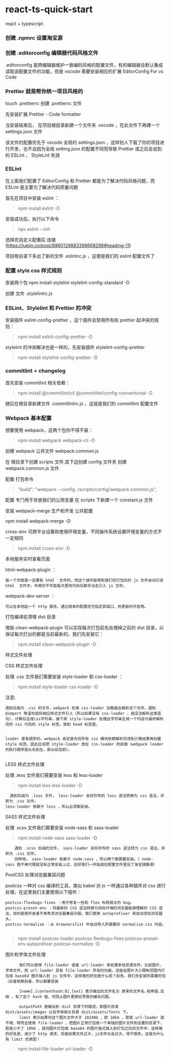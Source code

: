 # react-ts-quick-start

react + typescript

### 创建 .npmrc 设置淘宝源

### 创建 .editorconfig 编辑器代码风格文件

.editorconfig 是跨编辑器维护一致编码风格的配置文件，有的编辑器会默认集成读取该配置文件的功能，但是 vscode 需要安装相应的扩展 EditorConfig For vs Code

### Prettier 就是帮你统一项目风格的

touch .prettierrc 创建 .prettierrc 文件

先安装扩展 Prettier - Code formatter

当安装结束后， 在项目根目录新建一个文件夹 .vscode ，在此文件下再建一个 settings.json 文件

该文件的配置优先于 vscode 全局的 settings.json ，这样别人下载了你的项目进行开发，也不会因为全局 setting.json 的配置不同而导致 Prettier 或之后会说到的 ESLint 、 StyleLint 失效

### ESLint

在上面我们配置了 EditorConfig 和 Prettier 都是为了解决代码风格问题，而 ESLint 是主要为了解决代码质量问题

首先在项目中安装 eslint ：

> npm install eslint -D

安装成功后，执行以下命令

> npx eslint --init

选择完自定义配置后 连接(https://juejin.cn/post/6860129883398668296#heading-11)

项目根目录下多出了新的文件 .eslintrc.js ，这便是我们的 eslint 配置文件了

### 配置 style css 样式规则

安装两个包 npm install stylelint stylelint-config-standard -D

创建 文件 .stylelintrc.js

### ESLint、Stylelint 和 Prettier 的冲突

安装插件 eslint-config-prettier ，这个插件会禁用所有和 prettier 起冲突的规则：

> npm install eslint-config-prettier -D

stylelint 的冲突解决也是一样的，先安装插件 stylelint-config-prettier

> npm install stylelint-config-prettier -D

### commitlint + changelog

首先安装 commitlint 相关依赖：

> npm install @commitlint/cli @commitlint/config-conventional -D

随后在根目录新建文件 .commitlintrc.js ，这就是我们的 commitlint 配置文件

### Webpack 基本配置

想要使用 webpack，这两个包你不得不装：

> npm install webpack webpack-cli -D

创建 webpack 公共文件 webpack.common.js

在 根目录下创建 scripts 文件,其下边创建 config 文件夹 创建 webpack.common.js 文件

配置 打包命令

> "build": "webpack --config ./scripts/config/webpack.common.js",

配置 专门用于存放我们的公用变量 在 scripts 下新建一个 constant.js 文件

安装 webpack-merge 生产和开发 公共配置

npm install webpack-merge -D

cross-env 可跨平台设置和使用环境变量，不同操作系统设置环境变量的方式不一定相同

> npm install cross-env -D

本地服务实时查看页面

html-webpack-plugin ：

    每一个页面是一定要有 html  文件的，而这个插件能帮助我们将打包后的 js 文件自动引进 html  文件中，毕竟你不可能每次更改代码后都手动去引入 js 文件。

webpack-dev-server ：

    可以在本地起一个 http 服务，通过简单的配置还可指定其端口、热更新的开启等。

打包编译前清理 dist 目录

借助 clean-webpack-plugin 可以实现每次打包前先处理掉之前的 dist 目录，以保证每次打出的都是当前最新的，我们先安装它：

> npm install clean-webpack-plugin -D

样式文件处理

CSS 样式文件处理

处理 .css 文件我们需要安装 style-loader 和 css-loader ：

> npm install style-loader css-loader -D

注意:

```
遇到后缀为 .css 的文件，webpack 先用 css-loader 加载器去解析这个文件，遇到 @import 等语句就将相应样式文件引入（所以如果没有 css-loader ，就没法解析这类语句），计算后生成css字符串，接下来 style-loader 处理此字符串生成一个内容为最终解析完的 css 代码的 style 标签，放到 head 标签里。


loader 是有顺序的，webpack 肯定是先将所有 css 模块依赖解析完得到计算结果再创建 style 标签。因此应该把 style-loader 放在 css-loader 的前面（webpack loader 的执行顺序是从右到左，即从后往前）。


```

LESS 样式文件处理

处理 .less 文件我们需要安装 less 和 less-loader

> npm install less less-loader -D

```
  遇到后缀为 .less 文件， less-loader 会将你写的 less 语法转换为 css 语法，并转为 .css 文件。
less-loader 依赖于 less ，所以必须都安装。

```

SASS 样式文件处理

处理 .scss 文件我们需要安装 node-sass 和 sass-loader

> npm install node-sass sass-loader -D

```
    遇到 .scss 后缀的文件， sass-loader 会将你写的 sass 语法转为 css 语法，并转为 .css 文件。
    同样地， sass-loader 依赖于 node-sass ，所以两个都需要安装。（ node-sass 我不用代理就没有正常安装上过，还好我们一开始就在配置文件里设了淘宝镜像源）

```

PostCSS 处理浏览器兼容问题

postcss 一种对 css 编译的工具，类似 babel 对 js 一样通过各种插件对 css 进行处理，在这里我们主要使用以下插件：

```
postcss-flexbugs-fixes ：用于修复一些和 flex 布局相关的 bug。
postcss-preset-env ：将最新的 CSS 语法转换为目标环境的浏览器能够理解的 CSS 语法，目的是使开发者不用考虑浏览器兼容问题。我们使用 autoprefixer 来自动添加浏览器头。
postcss-normalize ：从 browserslist 中自动导入所需要的 normalize.css 内容。


```

> npm install postcss-loader postcss-flexbugs-fixes postcss-preset-env autoprefixer postcss-normalize -D

图片和字体文件处理

```
      我们可以使用 file-loader 或者 url-loader 来处理本地资源文件，比如图片、字体文件，而 url-loader 具有 file-loader 所有的功能，还能在图片大小限制范围内打包成 base64 图片插入到 js 文件中，这样做的好处是什么呢？别急，我们先安装所需要的包（后者依赖前者，所以都要安装

      [name].[contenthash:8].[ext] 表示输出的文件名为 原来的文件名.哈希值.后缀 ，有了这个 hash 值，可防止图片更换后导致的缓存问题。

      outputPath 是输出到 dist 目录下的路径，即图片目录 dist/assets/images 以及字体相关目录 dist/assets/fonts 下。
      limit 表示如果你这个图片文件大于 10240b ，即 10kb ，那我 url-loader 就不用，转而去使用 file-loader ，把图片正常打包成一个单独的图片文件到设置的目录下，若是小于了 10kb ，就将图片打包成 base64 的图片格式插入到打包之后的文件中，这样做的好处是，减少了 http 请求，但是如果文件过大，js文件也会过大，得不偿失，这是为什么有 limit 的原因！

```

> npm install file-loader url-loader -D

